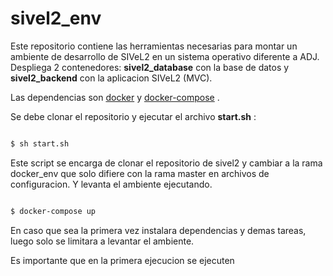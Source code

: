 # sivel2_env

Este repositorio contiene las herramientas necesarias para montar un ambiente
de desarrollo de SIVeL2 en un sistema operativo diferente a ADJ. Despliega 2
contenedores: **sivel2_database** con la base de datos y **sivel2_backend** con
la aplicacion SIVeL2 (MVC).

Las dependencias son [docker](https://docs.docker.com/install/) y [docker-compose](https://docs.docker.com/compose/install/) .

Se debe clonar el repositorio y ejecutar el archivo **start.sh** : 

```bash

$ sh start.sh

```

Este script se encarga de clonar el repositorio de sivel2 y cambiar a la rama docker_env que solo difiere con la rama master en
archivos de configuracion. Y levanta el ambiente ejecutando.


```bash

$ docker-compose up

```

En caso que sea la primera vez instalara dependencias y demas tareas, luego solo se limitara a levantar el ambiente.

Es importante que en la primera ejecucion se ejecuten